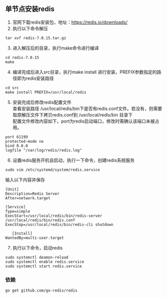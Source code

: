 ## 单节点安装redis

1. 官网下载redis安装包，地址：<https://redis.io/downloads/>
2. 执行以下命令解压
```
tar xvf redis-7.0.15.tar.gz
```
3. 进入解压后的目录，执行make命令进行编译
```
cd redis-7.0.15
make
```
4. 编译完成后进入src目录，执行make install 进行安装，PREFIX参数指定的路径即为redis安装路径
```
cd src
make install PREFIX=/usr/local/redis
```
5. 安装完成后修改redis配置文件  
   查看安装路径 /usr/local/redis/bin下是否有redis.conf文件。若没有，则需要取原解压文件下拷贝redis.conf到 /usr/local/redis/bin 目录下  
   配置文件修改内容如下，port为redis启动端口，修改时需确认该端口未被占用。
```
port 61199
protected-mode no
bind 0.0.0
logfile "/var/log/redis/redis.log"
```

6. 设置redis服务开机自启动，执行一下命令，创建redis系统服务
```
sudo vim /etc/systemd/system/redis.service
```
输入以下内容并保存
```
[Unit]
Description=Redis Server
After=network.target
 
[Service]
Type=simple
ExecStart=/usr/local/redis/bin/redis-server /usr/local/redis/bin/redis.conf
ExecStop=/usr/local/redis/bin/redis-cli shutdown

   [Install]
WantedBy=multi-user.target   
```
7. 执行以下命令，启动redis
```
sudo systemctl deamon-reload
sudo systemctl enable redis.service
sudo systemctl start redis.service
```

### 依赖
```
go get github.com/go-redis/redis
```
